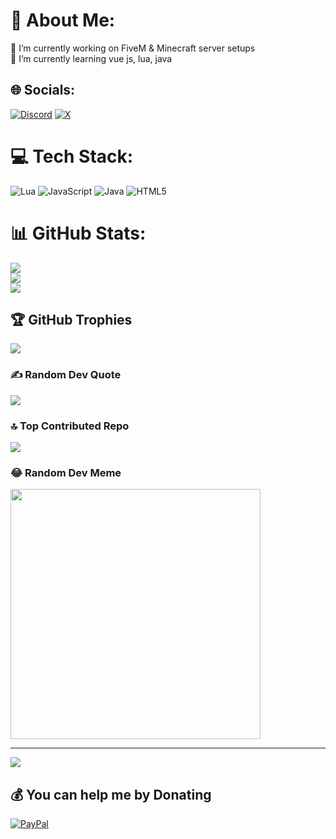 # 💫 About Me:
🔭 I’m currently working on FiveM & Minecraft server setups<br>🌱 I’m currently learning vue js, lua, java


## 🌐 Socials:
[![Discord](https://img.shields.io/badge/Discord-%237289DA.svg?logo=discord&logoColor=white)](https://discord.gg/ImpulseFPS#3613) [![X](https://img.shields.io/badge/X-black.svg?logo=X&logoColor=white)](https://x.com/@FPSImpulse) 

# 💻 Tech Stack:
![Lua](https://img.shields.io/badge/lua-%232C2D72.svg?style=for-the-badge&logo=lua&logoColor=white) ![JavaScript](https://img.shields.io/badge/javascript-%23323330.svg?style=for-the-badge&logo=javascript&logoColor=%23F7DF1E) ![Java](https://img.shields.io/badge/java-%23ED8B00.svg?style=for-the-badge&logo=openjdk&logoColor=white) ![HTML5](https://img.shields.io/badge/html5-%23E34F26.svg?style=for-the-badge&logo=html5&logoColor=white)
# 📊 GitHub Stats:
![](https://github-readme-stats.vercel.app/api?username=ImpulseFPS&theme=synthwave&hide_border=false&include_all_commits=false&count_private=true)<br/>
![](https://github-readme-streak-stats.herokuapp.com/?user=ImpulseFPS&theme=synthwave&hide_border=false)<br/>
![](https://github-readme-stats.vercel.app/api/top-langs/?username=ImpulseFPS&theme=synthwave&hide_border=false&include_all_commits=false&count_private=true&layout=compact)

## 🏆 GitHub Trophies
![](https://github-profile-trophy.vercel.app/?username=ImpulseFPS&theme=radical&no-frame=false&no-bg=true&margin-w=4)

### ✍️ Random Dev Quote
![](https://quotes-github-readme.vercel.app/api?type=horizontal&theme=radical)

### 🔝 Top Contributed Repo
![](https://github-contributor-stats.vercel.app/api?username=ImpulseFPS&limit=5&theme=dark&combine_all_yearly_contributions=true)

### 😂 Random Dev Meme
<img src='https://randommeme-five.vercel.app/' style="height: 400px;"/>

---
[![](https://visitcount.itsvg.in/api?id=ImpulseFPS&icon=0&color=0)](https://visitcount.itsvg.in)

  ## 💰 You can help me by Donating
  [![PayPal](https://img.shields.io/badge/PayPal-00457C?style=for-the-badge&logo=paypal&logoColor=white)](https://paypal.me/PayPlay.me/SenpaiSkidz) 

  
<!-- Proudly created with GPRM ( https://gprm.itsvg.in ) -->
